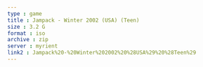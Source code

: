 ```yaml
---
type : game
title : Jampack - Winter 2002 (USA) (Teen)
size : 3.2 G
format : iso
archive : zip
server : myrient
link2 : Jampack%20-%20Winter%202002%20%28USA%29%20%28Teen%29
---
```

